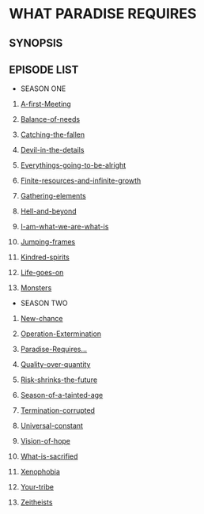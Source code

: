 # WHAT PARADISE REQUIRES

## SYNOPSIS


## EPISODE LIST
-  SEASON ONE 
1. [A-first-Meeting](A-first-Meeting.md)  
>    
2. [Balance-of-needs](Balance-of-needs.md)
> 
3. [Catching-the-fallen](Catching-the-fallen.md)
>
4. [Devil-in-the-details](Devil-in-the-details.md)
>
5. [Everythings-going-to-be-alright](Everythings-going-to-be-alright.md)
>
6. [Finite-resources-and-infinite-growth](Finite-resources-and-infinite-growth.md)
>
7. [Gathering-elements](Gathering-elements.md)
>
8. [Hell-and-beyond](Hell-and-beyond.md)
>
9. [I-am-what-we-are-what-is](I-am-what-we-are-what-is.md)
>
10. [Jumping-frames](Jumping-frames.md)
>
11. [Kindred-spirits](Kindred-spirits.md)
>
12. [Life-goes-on](Life-goes-on.md)
>
13. [Monsters](Monsters.md)
>
- SEASON TWO
1. [New-chance](New-chance.md)
>
2. [Operation-Extermination](Operation-Extermination.md)
>
3. [Paradise-Requires...](Paradise-Requires....md)
>
4. [Quality-over-quantity](Quality-over-quantity.md)
>
5. [Risk-shrinks-the-future](Risk-shrinks-the-future.md)
>
6. [Season-of-a-tainted-age](Season-of-a-tainted-age.md)
>
7. [Termination-corrupted](Termination-corrupted.md)
>
8. [Universal-constant](Universal-constant.md)
>
9. [Vision-of-hope](Vision-of-hope.md)
>
10. [What-is-sacrified](What-is-sacrified.md)
>
11. [Xenophobia](Xenophobia.md)
>
12. [Your-tribe](Your-tribe.md)
>
13. [Zeitheists](Zeitheists.md)
>
